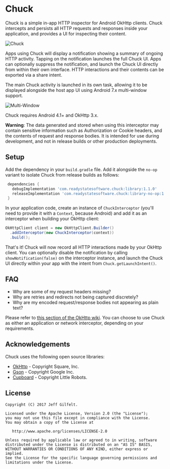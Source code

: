 Chuck
=====

Chuck is a simple in-app HTTP inspector for Android OkHttp clients. Chuck intercepts and persists all HTTP requests and responses inside your application, and provides a UI for inspecting their content.

![Chuck](assets/chuck.gif)

Apps using Chuck will display a notification showing a summary of ongoing HTTP activity. Tapping on the notification launches the full Chuck UI. Apps can optionally suppress the notification, and launch the Chuck UI directly from within their own interface. HTTP interactions and their contents can be exported via a share intent.

The main Chuck activity is launched in its own task, allowing it to be displayed alongside the host app UI using Android 7.x multi-window support.

![Multi-Window](assets/multiwindow.gif)

Chuck requires Android 4.1+ and OkHttp 3.x.

**Warning**: The data generated and stored when using this interceptor may contain sensitive information such as Authorization or Cookie headers, and the contents of request and response bodies. It is intended for use during development, and not in release builds or other production deployments.

Setup
-----

Add the dependency in your `build.gradle` file. Add it alongside the `no-op` variant to isolate Chuck from release builds as follows:

```gradle
 dependencies {
   debugImplementation 'com.readystatesoftware.chuck:library:1.1.0'
   releaseImplementation 'com.readystatesoftware.chuck:library-no-op:1.1.0'
 }
```

In your application code, create an instance of `ChuckInterceptor` (you'll need to provide it with a `Context`, because Android) and add it as an interceptor when building your OkHttp client:

```java
OkHttpClient client = new OkHttpClient.Builder()
  .addInterceptor(new ChuckInterceptor(context))
  .build();
```

That's it! Chuck will now record all HTTP interactions made by your OkHttp client. You can optionally disable the notification by calling `showNotification(false)` on the interceptor instance, and launch the Chuck UI directly within your app with the intent from `Chuck.getLaunchIntent()`.

FAQ
---

- Why are some of my request headers missing?
- Why are retries and redirects not being captured discretely?
- Why are my encoded request/response bodies not appearing as plain text?

Please refer to [this section of the OkHttp wiki](https://github.com/square/okhttp/wiki/Interceptors#choosing-between-application-and-network-interceptors). You can choose to use Chuck as either an application or network interceptor, depending on your requirements.

Acknowledgements
----------------

Chuck uses the following open source libraries:

- [OkHttp](https://github.com/square/okhttp) - Copyright Square, Inc.
- [Gson](https://github.com/google/gson) - Copyright Google Inc.
- [Cupboard](https://bitbucket.org/littlerobots/cupboard) - Copyright Little Robots.

License
-------

    Copyright (C) 2017 Jeff Gilfelt.

    Licensed under the Apache License, Version 2.0 (the "License");
    you may not use this file except in compliance with the License.
    You may obtain a copy of the License at

       http://www.apache.org/licenses/LICENSE-2.0

    Unless required by applicable law or agreed to in writing, software
    distributed under the License is distributed on an "AS IS" BASIS,
    WITHOUT WARRANTIES OR CONDITIONS OF ANY KIND, either express or implied.
    See the License for the specific language governing permissions and
    limitations under the License.
